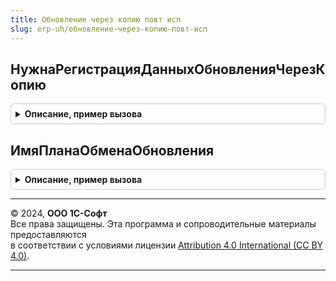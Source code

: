 ```yaml
---
title: Обновление через копию повт исп
slug: erp-uh/обновление-через-копию-повт-исп
---
```



## НужнаРегистрацияДанныхОбновленияЧерезКопию
<details style="margin: 1em 0; padding: 0.5em; border: 1px solid #ccc; border-radius: 6px;">

<summary style="font-weight: bold; cursor: pointer;">Описание, пример вызова</summary>

```bsl

// Возвращает признак использования Обновления через копию,
// в частности, надо ли регистрировать данные для отправки в корреспондента.
//
// Возвращаемое значение:
//   Булево - Истина, если значение константы ОбновлениеЧерезКопиюСостояние равно
//                    Перечисления.СостоянияОбновлениеЧерезКопию.ВыгрузкаОбновлениеЧерезКопию.
//
Функция НужнаРегистрацияДанныхОбновленияЧерезКопию() Экспорт
```

Пример вызова
```bsl
Результат = ОбновлениеЧерезКопиюПовтИсп.НужнаРегистрацияДанныхОбновленияЧерезКопию() 
```
</details>

## ИмяПланаОбменаОбновления
<details style="margin: 1em 0; padding: 0.5em; border: 1px solid #ccc; border-radius: 6px;">

<summary style="font-weight: bold; cursor: pointer;">Описание, пример вызова</summary>

```bsl

// Возвращает имя плана обмена, который используется для обновления через копию.
//
// Возвращаемое значение:
//   Строка - имя плана обмена, по-умолчанию "ОбновлениеЧерезКопию".
//
Функция ИмяПланаОбменаОбновления() Экспорт
```

Пример вызова
```bsl
Результат = ОбновлениеЧерезКопиюПовтИсп.ИмяПланаОбменаОбновления() 
```
</details>

---

© 2024, **ООО 1С-Софт**  
Все права защищены. Эта программа и сопроводительные материалы предоставляются  
в соответствии с условиями лицензии [Attribution 4.0 International (CC BY 4.0)](https://creativecommons.org/licenses/by/4.0/legalcode).

---
